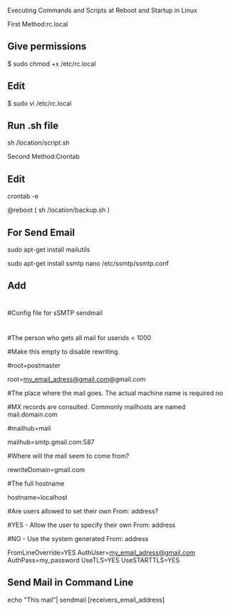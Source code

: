 Executing Commands and Scripts at Reboot and Startup in Linux

First Method:rc.local

## Give permissions

$ sudo chmod +x /etc/rc.local

## Edit

$ sudo vi /etc/rc.local

## Run .sh file

sh /location/script.sh 

Second Method:Crontab 

## Edit

crontab -e

@reboot ( sh /location/backup.sh )

## For Send Email

sudo apt-get install mailutils

sudo apt-get install ssmtp
nano /etc/ssmtp/ssmtp.conf

## Add 

#
#Config file for sSMTP sendmail

#

#The person who gets all mail for userids < 1000

#Make this empty to disable rewriting.

#root=postmaster

root=my_email_adress@gmail.com@gmail.com


#The place where the mail goes. The actual machine name is required no 


#MX records are consulted. Commonly mailhosts are named mail.domain.com

#mailhub=mail

mailhub=smtp.gmail.com:587

#Where will the mail seem to come from?

rewriteDomain=gmail.com

#The full hostname

hostname=localhost

#Are users allowed to set their own From: address?

#YES - Allow the user to specify their own From: address

#NO - Use the system generated From: address

FromLineOverride=YES
AuthUser=my_email_adress@gmail.com
AuthPass=my_password
UseTLS=YES
UseSTARTTLS=YES

## Send Mail in Command Line
echo "This mail"| sendmail [receivers_email_address]
